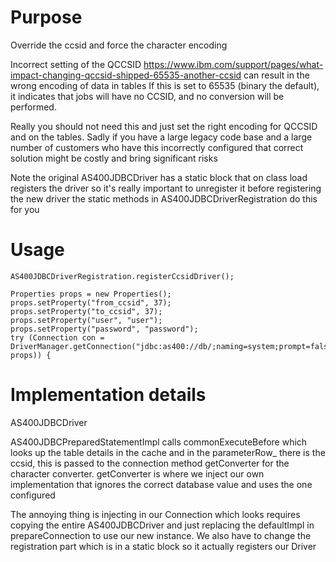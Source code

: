 
# Purpose

Override the ccsid and force the character encoding

Incorrect setting of the QCCSID https://www.ibm.com/support/pages/what-impact-changing-qccsid-shipped-65535-another-ccsid can result in the wrong encoding of data in tables
If this is set to 65535 (binary the default), it indicates that jobs will have no CCSID, and no conversion will be performed.

Really you should not need this and just set the right encoding for QCCSID and on the tables. 
Sadly if you have a large legacy code base and a large number of customers who have this incorrectly configured that correct solution might be costly and bring significant risks

Note the original AS400JDBCDriver has a static block that on class load registers the driver so it's really important to unregister it before registering the new driver the static methods in AS400JDBCDriverRegistration do this for you

# Usage


```
AS400JDBCDriverRegistration.registerCcsidDriver();

Properties props = new Properties();
props.setProperty("from_ccsid", 37);
props.setProperty("to_ccsid", 37);
props.setProperty("user", "user");
props.setProperty("password", "password");
try (Connection con = DriverManager.getConnection("jdbc:as400://db/;naming=system;prompt=false;libraries=xxx;errors=full", props)) {
```

# Implementation details

AS400JDBCDriver

AS400JDBCPreparedStatementImpl calls commonExecuteBefore which looks up the table details in the cache and in the parameterRow_ there is the ccsid, this is passed to the connection method getConverter for the character converter.
getConverter is where we inject our own implementation that ignores the correct database value and uses the one configured

The annoying thing is injecting in our Connection which looks requires copying the entire AS400JDBCDriver and just replacing the defaultImpl in prepareConnection to use our new instance. We also have to change the registration part which is in a static block so it actually registers our Driver